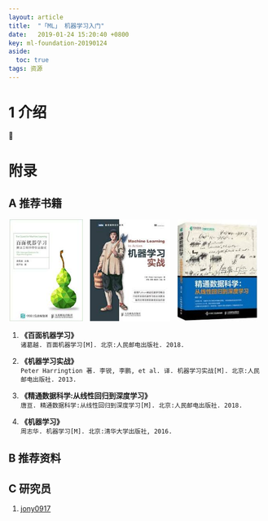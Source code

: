 ```yaml
---
layout: article
title:  "「ML」 机器学习入门"
date:   2019-01-24 15:20:40 +0800
key: ml-foundation-20190124
aside:
  toc: true
tags: 资源
---
```



# 1 介绍
:ghost:

# 附录
## A 推荐书籍

<center class="half">
  <img src="/assets/images/AI/books/baimian_ml.jpeg" height="200"/>&emsp;<img src="/assets/images/AI/books/ml_practice.jpeg" height="200"/>&emsp;<img src="/assets/images/AI/books/lr2dl.jpeg" height="200"/>&emsp;
</center>

1. **《百面机器学习》**  
`诸葛越. 百面机器学习[M]. 北京:人民邮电出版社. 2018.`  

2. **《机器学习实战》**  
`Peter Harringtion 著. 李锐, 李鹏, et al. 译. 机器学习实战[M]. 北京:人民邮电出版社. 2013.`  

3. **《精通数据科学:从线性回归到深度学习》**  
`唐亘. 精通数据科学:从线性回归到深度学习[M]. 北京:人民邮电出版社. 2018.`  

4. **《机器学习》**  
`周志华. 机器学习[M]. 北京:清华大学出版社, 2016.`   

## B 推荐资料

## C 研究员
1. [jony0917](https://blog.csdn.net/gaofeipaopaotang)    
